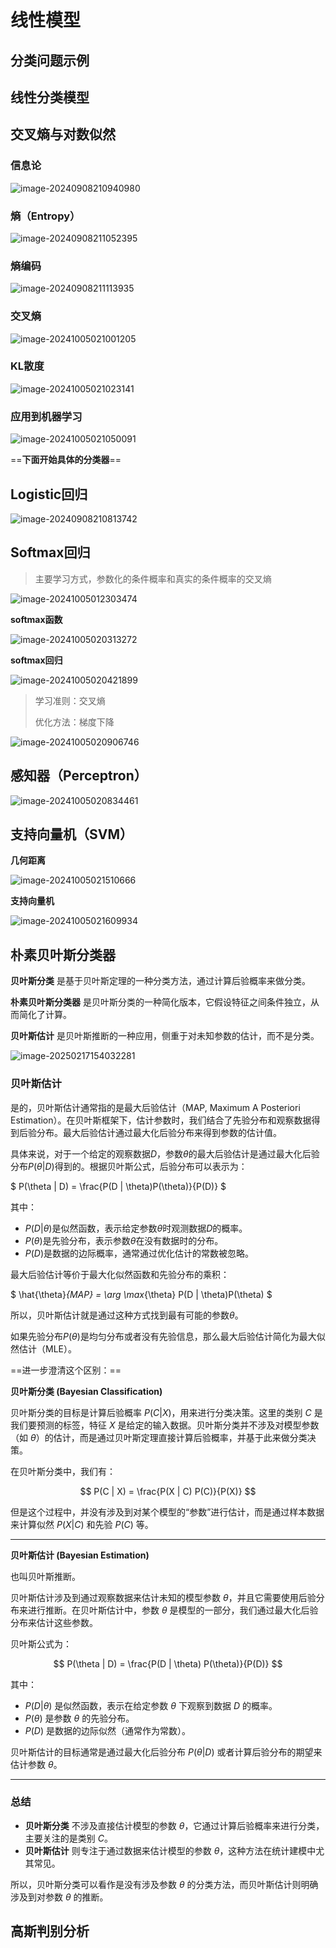 # 线性模型

## 分类问题示例

## 线性分类模型

## 交叉熵与对数似然

### 信息论

![image-20240908210940980](../../Image/image-20240908210940980.png)

### 熵（Entropy）

![image-20240908211052395](../../Image/image-20240908211052395.png)

### 熵编码

![image-20240908211113935](../../Image/image-20240908211113935.png)

### 交叉熵

![image-20241005021001205](../../Image/image-20241005021001205.png)

### KL散度

![image-20241005021023141](../../Image/image-20241005021023141.png)

### 应用到机器学习

![image-20241005021050091](../../Image/image-20241005021050091.png)

==**下面开始具体的分类器**==

## Logistic回归

![image-20240908210813742](../../Image/image-20240908210813742.png)

## Softmax回归

> 主要学习方式，参数化的条件概率和真实的条件概率的交叉熵

![image-20241005012303474](../../Image/image-20241005012303474.png)

**softmax函数**

![image-20241005020313272](../../Image/image-20241005020313272.png)

**softmax回归**

![image-20241005020421899](../../Image/image-20241005020421899.png)

> 学习准则：交叉熵
>
> 优化方法：梯度下降

![image-20241005020906746](../../Image/image-20241005020906746.png)

## 感知器（Perceptron）

![image-20241005020834461](../../Image/image-20241005020834461.png)

## 支持向量机（SVM）

**几何距离**

![image-20241005021510666](../../Image/image-20241005021510666.png)

**支持向量机**

![image-20241005021609934](../../Image/image-20241005021609934.png)

## 朴素贝叶斯分类器

**贝叶斯分类** 是基于贝叶斯定理的一种分类方法，通过计算后验概率来做分类。

**朴素贝叶斯分类器** 是贝叶斯分类的一种简化版本，它假设特征之间条件独立，从而简化了计算。

**贝叶斯估计** 是贝叶斯推断的一种应用，侧重于对未知参数的估计，而不是分类。

![image-20250217154032281](../../Image/image-20250217154032281.png)

### 贝叶斯估计

是的，贝叶斯估计通常指的是最大后验估计（MAP, Maximum A Posteriori Estimation）。在贝叶斯框架下，估计参数时，我们结合了先验分布和观察数据得到后验分布。最大后验估计通过最大化后验分布来得到参数的估计值。

具体来说，对于一个给定的观察数据$D$，参数$\theta$的最大后验估计是通过最大化后验分布$P(\theta | D)$得到的。根据贝叶斯公式，后验分布可以表示为：

$
P(\theta | D) = \frac{P(D | \theta)P(\theta)}{P(D)}
$

其中：
- $P(D | \theta)$是似然函数，表示给定参数$\theta$时观测数据$D$的概率。
- $P(\theta)$是先验分布，表示参数$\theta$在没有数据时的分布。
- $P(D)$是数据的边际概率，通常通过优化估计的常数被忽略。

最大后验估计等价于最大化似然函数和先验分布的乘积：

$
\hat{\theta}_{MAP} = \arg \max_{\theta} P(D | \theta)P(\theta)
$

所以，贝叶斯估计就是通过这种方式找到最有可能的参数$\theta$。

如果先验分布$P(\theta)$是均匀分布或者没有先验信息，那么最大后验估计简化为最大似然估计（MLE）。

==进一步澄清这个区别：==

**贝叶斯分类 (Bayesian Classification)**

贝叶斯分类的目标是计算后验概率 $P(C | X)$，用来进行分类决策。这里的类别 $C$ 是我们要预测的标签，特征 $X$ 是给定的输入数据。贝叶斯分类并不涉及对模型参数（如 $\theta$）的估计，而是通过贝叶斯定理直接计算后验概率，并基于此来做分类决策。

在贝叶斯分类中，我们有：

$$
P(C | X) = \frac{P(X | C) P(C)}{P(X)}
$$

但是这个过程中，并没有涉及到对某个模型的“参数”进行估计，而是通过样本数据来计算似然 $P(X | C)$ 和先验 $P(C)$ 等。

---

**贝叶斯估计 (Bayesian Estimation)**

也叫贝叶斯推断。

贝叶斯估计涉及到通过观察数据来估计未知的模型参数 $\theta$，并且它需要使用后验分布来进行推断。在贝叶斯估计中，参数 $\theta$ 是模型的一部分，我们通过最大化后验分布来估计这些参数。

贝叶斯公式为：

$$
P(\theta | D) = \frac{P(D | \theta) P(\theta)}{P(D)}
$$

其中：

- $P(D | \theta)$ 是似然函数，表示在给定参数 $\theta$ 下观察到数据 $D$ 的概率。
- $P(\theta)$ 是参数 $\theta$ 的先验分布。
- $P(D)$ 是数据的边际似然（通常作为常数）。

贝叶斯估计的目标通常是通过最大化后验分布 $P(\theta | D)$ 或者计算后验分布的期望来估计参数 $\theta$。

---

### 总结

- **贝叶斯分类** 不涉及直接估计模型的参数 $\theta$，它通过计算后验概率来进行分类，主要关注的是类别 $C$。
- **贝叶斯估计** 则专注于通过数据来估计模型的参数 $\theta$，这种方法在统计建模中尤其常见。

所以，贝叶斯分类可以看作是没有涉及参数 $\theta$ 的分类方法，而贝叶斯估计则明确涉及到对参数 $\theta$ 的推断。


## 高斯判别分析

